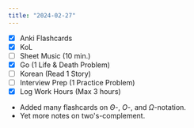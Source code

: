 ```yaml
---
title: "2024-02-27"
---
```


- [x] Anki Flashcards
- [x] KoL
- [ ] Sheet Music (10 min.)
- [x] Go (1 Life & Death Problem)
- [ ] Korean (Read 1 Story)
- [ ] Interview Prep (1 Practice Problem)
- [x] Log Work Hours (Max 3 hours)

* Added many flashcards on $\Theta$-, $O$-, and $\Omega$-notation.
* Yet more notes on two's-complement.